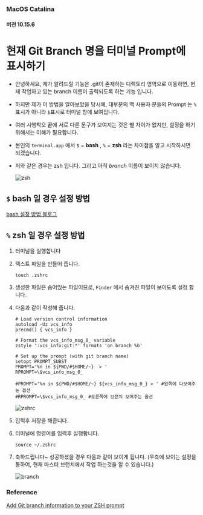 ### MacOS Catalina

#### 버전 10.15.6

# 현재 Git Branch 명을 터미널 Prompt에 표시하기

- 안녕하세요, 제가 알려드릴 기능은 .git이 존재하는 디렉토리 영역으로 이동하면, 현재 작업하고 있는 branch 이름이 출력되도록 하는 기능 입니다.

- 하지만 제가 이 방법을 알아보았을 당시에, 대부분의 맥 사용자 분들의 Prompt 는 `%`표시가 아니라 `$`표시로 터미널 창에 보여집니다.

- 여러 시행착오 끝에 서로 다른 문구가 보여지는 것은 별 차이가 없지만, 설정을 하기위해서는 이해가 필요합니다.

- 본인의 `terminal.app` 에서 `$` = **bash** , `%` =  **zsh** 라는 차이점을 알고 시작하시면 되겠습니다.

- 저와 같은 경우는 zsh 입니다. 그리고 아직 *branch* 이름이 보이지 않습니다.

  ![zsh](https://user-images.githubusercontent.com/46684150/93518702-2754b800-f968-11ea-87c7-248997a55e0a.png)

## `$` bash 일 경우 설정 방법

[bash 설정 방법 블로그](https://uroa.tistory.com/62)



## `%` zsh 일 경우 설정 방법

1. 터미널을 실행합니다

2. 텍스트 파일을 만들어 줍니다.

   ```shell
   touch .zshrc
   ```

3. 생성한 파일은 숨어있는 파일이므로, `Finder` 에서 숨겨진 파일이 보이도록 설정 합니다.

4. 다음과 같이 작성해 줍니다.

   ```shell
   # Load version control information
   autoload -Uz vcs_info
   precmd() { vcs_info }
   
   # Format the vcs_info_msg_0_ variable
   zstyle ':vcs_info:git:*' formats 'on branch %b'
    
   # Set up the prompt (with git branch name)
   setopt PROMPT_SUBST
   PROMPT='%n in ${PWD/#$HOME/~}  > '
   RPROMPT=\$vcs_info_msg_0_ 
   
   #PROMPT='%n in ${PWD/#$HOME/~} ${vcs_info_msg_0_} > ' #왼쪽에 다보여주는 옵션
   #RPROMPT=\$vcs_info_msg_0_ #오른쪽에 브랜치 보여주는 옵션
   ```

   ![zshrc](https://user-images.githubusercontent.com/46684150/93518687-23289a80-f968-11ea-8f3b-60fa6a96bf11.png)

5. 입력후 저장을 해줍니다.

6. 터미널에 명령어를 입력후 실행합니다.

   ```shell
   source ~/.zshrc
   ```

7. 축하드립니다~ 성공하셨을 경우 다음과 같이 보이게 됩니다. 
(우측에 보이는 설정을 통하여, 현재 마스터 브랜치에서 작업 하는것을 알 수 있습니다.)
   
   ![branch](https://user-images.githubusercontent.com/46684150/93518696-26238b00-f968-11ea-8aa0-8852feca43fa.png)

### Reference

[Add Git branch information to your ZSH prompt](https://www.themoderncoder.com/add-git-branch-information-to-your-zsh-prompt/)

